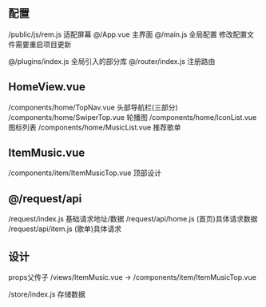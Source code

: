 ## 配置
/public/js/rem.js 适配屏幕
@/App.vue 主界面
@/main.js 全局配置
修改配置文件需要重启项目更新

@/plugins/index.js 全局引入的部分库
@/router/index.js 注册路由

## HomeView.vue
/components/home/TopNav.vue 头部导航栏(三部分)
/components/home/SwiperTop.vue 轮播图
/components/home/IconList.vue 图标列表
/components/home/MusicList.vue 推荐歌单

## ItemMusic.vue
/components/item/ItemMusicTop.vue 顶部设计

## @/request/api
/request/index.js 基础请求地址/数据
/request/api/home.js (首页)具体请求数据
/request/api/item.js (歌单)具体请求

## 设计
props父传子
/views/ItemMusic.vue -> /components/item/ItemMusicTop.vue

/store/index.js 存储数据